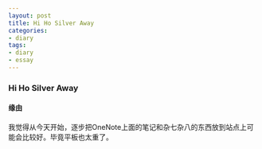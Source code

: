 ```yaml
---
layout: post
title: Hi Ho Silver Away
categories:
- diary
tags:
- diary
- essay
---
```

### Hi Ho Silver Away

#### 缘由

我觉得从今天开始，逐步把OneNote上面的笔记和杂七杂八的东西放到站点上可能会比较好。毕竟平板也太重了。